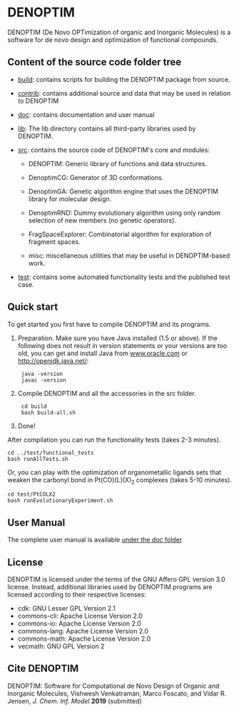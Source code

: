 # DENOPTIM
DENOPTIM (De Novo OPTimization of organic and Inorganic Molecules) is a software for de novo design and optimization of functional compounds.

## Content of the source code folder tree

* [build](./build): contains scripts for building the DENOPTIM package from source.

* [contrib](./contrib): contains additional source and data that may be used in relation to DENOPTIM

* [doc](./doc): contains documentation and user manual

* [lib](./lib): The lib directory contains all third-party libraries used by DENOPTIM.

* [src](./src): contains the source code of DENOPTIM's core and modules:

  * DENOPTIM: Generic library of functions and data structures.

  * DenoptimCG: Generator of 3D conformations.

  * DenoptimGA: Genetic algorithm engine that uses the DENOPTIM library for molecular design.

  * DenoptimRND: Dummy evolutionary algorithm using only random selection of new members (no genetic operators).

  * FragSpaceExplorer: Combinatorial algorithm for exploration of fragment spaces.

  * misc: miscellaneous utilities that may be useful in DENOPTIM-based work.

* [test](./test): contains some automated functionality tests and the published test case.



## Quick start
To get started you first have to compile DENOPTIM and its programs.

1. Preparation. Make sure you have Java installed (1.5 or above). If the following does not result in version statements or your versions are too old, you can get and install Java from www.oracle.com or http://openjdk.java.net/:

        java -version
        javac -version

2. Compile DENOPTIM and all the accessories in the src folder.

        cd build
        bash build-all.sh

3. Done!

After compilation you can run the functionality tests (takes 2-3 minutes).

    cd ../test/functional_tests
    bash runAllTests.sh

Or, you can play with the optimization of organometallic ligands sets that weaken the carbonyl bond in Pt(CO)(L)(X)<sub>2</sub> complexes (takes 5-10 minutes).

    cd test/PtCOLX2
    bash runEvolutionaryExperiment.sh


## User Manual

The complete user manual is available [under the doc folder](http://htmlpreview.github.com/?https://github.com/denoptim-project/DENOPTIM/blob/master/doc/user_manual.html)

## License
DENOPTIM is licensed under the terms of the GNU Affero GPL version 3.0 license. 
Instead, additional libraries used by DENOPTIM programs are licensed according to their respective licenses:
* cdk: GNU Lesser GPL Version 2.1
* commons-cli: Apache License Version 2.0
* commons-io: Apache License Version 2.0
* commons-lang: Apache License Version 2.0
* commons-math: Apache License Version 2.0
* vecmath: GNU GPL Version 2


## Cite DENOPTIM
DENOPTIM: Software for Computational de Novo Design of Organic and Inorganic Molecules, Vishwesh Venkatraman, Marco Foscato, and Vidar R. Jensen, <i>J. Chem. Inf. Model</i> <b>2019</b> (submitted)

